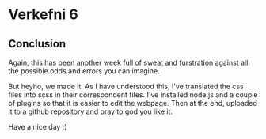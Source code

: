 # Verkefni 6

## Conclusion
Again, this has been another week full of sweat and furstration against all the possible odds and errors you can imagine.

But heyho, we made it. As I have understood this, I've translated the css files into scss in their correspondent files. I've installed node.js and a couple of plugins so that it is easier to edit the webpage.
Then at the end, uploaded it to a github repository and pray to god you like it.

Have a nice day :)
